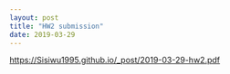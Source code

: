 ```yaml
---
layout: post
title: "HW2 submission"
date: 2019-03-29
---
```

https://Sisiwu1995.github.io/_post/2019-03-29-hw2.pdf
